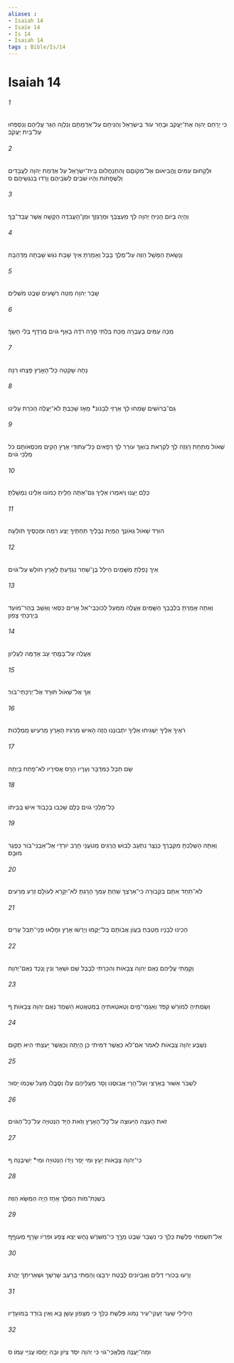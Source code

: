 ```yaml
---
aliases : 
- Isaiah 14
- Isaïe 14
- Is 14
- Isaiah 14
tags : Bible/Is/14
---
```


# Isaiah 14

###### 1
כִּי יְרַחֵם יְהוָה אֶת־יַעֲקֹב וּבָחַר עֹוד בְּיִשְׂרָאֵל וְהִנִּיחָם עַל־אַדְמָתָם וְנִלְוָה הַגֵּר עֲלֵיהֶם וְנִסְפְּחוּ עַל־בֵּית יַעֲקֹב׃
###### 2
וּלְקָחוּם עַמִּים וֶהֱבִיאוּם אֶל־מְקֹוםָם וְהִתְנַחֲלוּם בֵּית־יִשְׂרָאֵל עַל אַדְמַת יְהוָה לַעֲבָדִים וְלִשְׁפָחֹות וְהָיוּ שֹׁבִים לְשֹׁבֵיהֶם וְרָדוּ בְּנֹגְשֵׂיהֶם׃ ס
###### 3
וְהָיָה בְּיֹום הָנִיחַ יְהוָה לְךָ מֵעָצְבְּךָ וּמֵרָגְזֶךָ וּמִן־הָעֲבֹדָה הַקָּשָׁה אֲשֶׁר עֻבַּד־בָּךְ׃
###### 4
וְנָשָׂאתָ הַמָּשָׁל הַזֶּה עַל־מֶלֶךְ בָּבֶל וְאָמָרְתָּ אֵיךְ שָׁבַת נֹגֵשׂ שָׁבְתָה מַדְהֵבָה׃
###### 5
שָׁבַר יְהוָה מַטֵּה רְשָׁעִים שֵׁבֶט מֹשְׁלִים׃
###### 6
מַכֶּה עַמִּים בְּעֶבְרָה מַכַּת בִּלְתִּי סָרָה רֹדֶה בָאַף גֹּויִם מֻרְדָּף בְּלִי חָשָׂךְ׃
###### 7
נָחָה שָׁקְטָה כָּל־הָאָרֶץ פָּצְחוּ רִנָּה׃
###### 8
גַּם־בְּרֹושִׁים שָׂמְחוּ לְךָ אַרְזֵי לְבָנֹונ* מֵאָז שָׁכַבְתָּ לֹא־יַעֲלֶה הַכֹּרֵת עָלֵינוּ׃
###### 9
שְׁאֹול מִתַּחַת רָגְזָה לְךָ לִקְרַאת בֹּואֶךָ עֹורֵר לְךָ רְפָאִים כָּל־עַתּוּדֵי אָרֶץ הֵקִים מִכִּסְאֹותָם כֹּל מַלְכֵי גֹויִם׃
###### 10
כֻּלָּם יַעֲנוּ וְיֹאמְרוּ אֵלֶיךָ גַּם־אַתָּה חֻלֵּיתָ כָמֹונוּ אֵלֵינוּ נִמְשָׁלְתָּ׃
###### 11
הוּרַד שְׁאֹול גְאֹונֶךָ הֶמְיַת נְבָלֶיךָ תַּחְתֶּיךָ יֻצַּע רִמָּה וּמְכַסֶּיךָ תֹּולֵעָה׃
###### 12
אֵיךְ נָפַלְתָּ מִשָּׁמַיִם הֵילֵל בֶּן־שָׁחַר נִגְדַּעְתָּ לָאָרֶץ חֹולֵשׁ עַל־גֹּויִם׃
###### 13
וְאַתָּה אָמַרְתָּ בִלְבָבְךָ הַשָּׁמַיִם אֶעֱלֶה מִמַּעַל לְכֹוכְבֵי־אֵל אָרִים כִּסְאִי וְאֵשֵׁב בְּהַר־מֹועֵד בְּיַרְכְּתֵי צָפֹון׃
###### 14
אֶעֱלֶה עַל־בָּמֳתֵי עָב אֶדַּמֶּה לְעֶלְיֹון׃
###### 15
אַךְ אֶל־שְׁאֹול תּוּרָד אֶל־יַרְכְּתֵי־בֹור׃
###### 16
רֹאֶיךָ אֵלֶיךָ יַשְׁגִּיחוּ אֵלֶיךָ יִתְבֹּונָנוּ הֲזֶה הָאִישׁ מַרְגִּיז הָאָרֶץ מַרְעִישׁ מַמְלָכֹות׃
###### 17
שָׂם תֵּבֵל כַּמִּדְבָּר וְעָרָיו הָרָס אֲסִירָיו לֹא־פָתַח בָּיְתָה׃
###### 18
כָּל־מַלְכֵי גֹויִם כֻּלָּם שָׁכְבוּ בְכָבֹוד אִישׁ בְּבֵיתֹו׃
###### 19
וְאַתָּה הָשְׁלַכְתָּ מִקִּבְרְךָ כְּנֵצֶר נִתְעָב לְבוּשׁ הֲרֻגִים מְטֹעֲנֵי חָרֶב יֹורְדֵי אֶל־אַבְנֵי־בֹור כְּפֶגֶר מוּבָס׃
###### 20
לֹא־תֵחַד אִתָּם בִּקְבוּרָה כִּי־אַרְצְךָ שִׁחַתָּ עַמְּךָ הָרָגְתָּ לֹא־יִקָּרֵא לְעֹולָם זֶרַע מְרֵעִים׃
###### 21
הָכִינוּ לְבָנָיו מַטְבֵּחַ בַּעֲוֹן אֲבֹותָם בַּל־יָקֻמוּ וְיָרְשׁוּ אָרֶץ וּמָלְאוּ פְנֵי־תֵבֵל עָרִים׃
###### 22
וְקַמְתִּי עֲלֵיהֶם נְאֻם יְהוָה צְבָאֹות וְהִכְרַתִּי לְבָבֶל שֵׁם וּשְׁאָר וְנִין וָנֶכֶד נְאֻם־יְהוָה׃
###### 23
וְשַׂמְתִּיהָ לְמֹורַשׁ קִפֹּד וְאַגְמֵי־מָיִם וְטֵאטֵאתִיהָ בְּמַטְאֲטֵא הַשְׁמֵד נְאֻם יְהוָה צְבָאֹות׃ ף
###### 24
נִשְׁבַּע יְהוָה צְבָאֹות לֵאמֹר אִם־לֹא כַּאֲשֶׁר דִּמִּיתִי כֵּן הָיָתָה וְכַאֲשֶׁר יָעַצְתִּי הִיא תָקוּם׃
###### 25
לִשְׁבֹּר אַשּׁוּר בְּאַרְצִי וְעַל־הָרַי אֲבוּסֶנּוּ וְסָר מֵעֲלֵיהֶם עֻלֹּו וְסֻבֳּלֹו מֵעַל שִׁכְמֹו יָסוּר׃
###### 26
זֹאת הָעֵצָה הַיְּעוּצָה עַל־כָּל־הָאָרֶץ וְזֹאת הַיָּד הַנְּטוּיָה עַל־כָּל־הַגֹּויִם׃
###### 27
כִּי־יְהוָה צְבָאֹות יָעָץ וּמִי יָפֵר וְיָדֹו הַנְּטוּיָה וּמִי* יְשִׁיבֶנָּה׃ ף
###### 28
בִּשְׁנַת־מֹות הַמֶּלֶךְ אָחָז הָיָה הַמַּשָּׂא הַזֶּה׃
###### 29
אַל־תִּשְׂמְחִי פְלֶשֶׁת כֻּלֵּךְ כִּי נִשְׁבַּר שֵׁבֶט מַךֵּךְ כִּי־מִשֹּׁרֶשׁ נָחָשׁ יֵצֵא צֶפַע וּפִרְיֹו שָׂרָף מְעֹוףֵף׃
###### 30
וְרָעוּ בְּכֹורֵי דַלִּים וְאֶבְיֹונִים לָבֶטַח יִרְבָּצוּ וְהֵמַתִּי בָרָעָב שָׁרְשֵׁךְ וּשְׁאֵרִיתֵךְ יַהֲרֹג׃
###### 31
הֵילִילִי שַׁעַר זַעֲקִי־עִיר נָמֹוג פְּלֶשֶׁת כֻּלֵּךְ כִּי מִצָּפֹון עָשָׁן בָּא וְאֵין בֹּודֵד בְּמֹועָדָיו׃
###### 32
וּמַה־יַּעֲנֶה מַלְאֲכֵי־גֹוי כִּי יְהוָה יִסַּד צִיֹּון וּבָהּ יֶחֱסוּ עֲנִיֵּי עַמֹּו׃ ס
